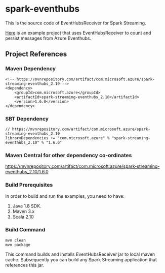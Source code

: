 # spark-eventhubs
This is the source code of EventHubsReceiver for Spark Streaming. 

[Here](https://github.com/hdinsight/spark-streaming-data-persistence-examples/tree/1.x) is an example project that uses EventHubsReceiver to count and persist messages from Azure Eventhubs.

## Project References

### Maven Dependency
    <!-- https://mvnrepository.com/artifact/com.microsoft.azure/spark-streaming-eventhubs_2.10 -->
    <dependency>
        <groupId>com.microsoft.azure</groupId>
        <artifactId>spark-streaming-eventhubs_2.10</artifactId>
        <version>1.6.0</version>
    </dependency>

### SBT Dependency

    // https://mvnrepository.com/artifact/com.microsoft.azure/spark-streaming-eventhubs_2.10
    libraryDependencies += "com.microsoft.azure" % "spark-streaming-eventhubs_2.10" % "1.6.0"

### Maven Central for other dependency co-ordinates

https://mvnrepository.com/artifact/com.microsoft.azure/spark-streaming-eventhubs_2.10/1.6.0

### Build Prerequisites

In order to build and run the examples, you need to have:

1. Java 1.8 SDK.
2. Maven 3.x
3. Scala 2.10

### Build Command
    mvn clean
    mvn package
This command builds and installs EventHubsReceiver jar to local maven cache. Subsequently you can build any Spark Streaming application that references this jar.

